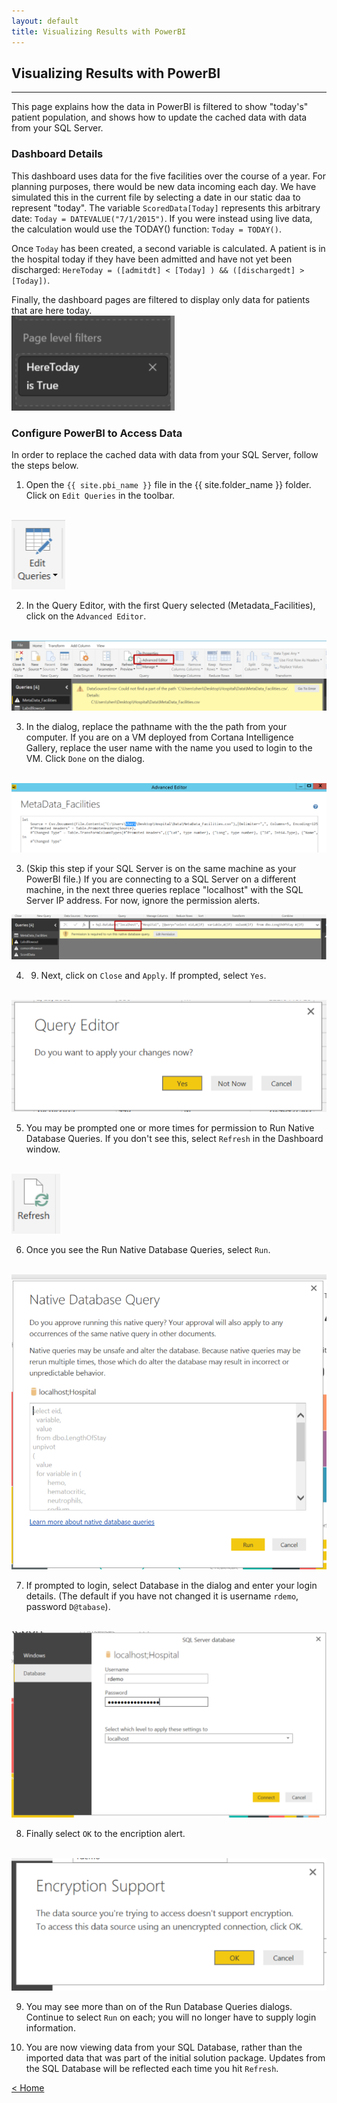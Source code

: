 ```yaml
---
layout: default
title: Visualizing Results with PowerBI
---
```



## Visualizing Results with PowerBI
-----------------------------------

This page explains how the data in PowerBI is filtered to show "today's" patient population, and shows how to update the cached data with data from your SQL Server. 

### Dashboard Details

This dashboard uses data for the five facilities over the course of a year. For planning purposes, there would be new data incoming each day.  We have simulated this in the current file by selecting a date in our static daa to represent "today".  The variable `ScoredData[Today]` represents this arbitrary date: `Today = DATEVALUE("7/1/2015")`. If you were instead using live data, the calculation would use the TODAY() function: `Today = TODAY()`.

Once `Today` has been created, a second variable is calculated.  A patient is in the hospital today if they have been admitted and have not yet been discharged:  `HereToday = ([admitdt] < [Today] ) && ([dischargedt] > [Today])`. 

Finally, the dashboard pages are filtered to display only data for patients that are here today.
 <br/>
 <img src="images/vis9.png"  >

### Configure PowerBI to Access Data 
In order to replace the cached data with data from your SQL Server, follow the steps below.

1.	Open the `{{ site.pbi_name }}` file in the {{ site.folder_name }} folder. Click on `Edit Queries` in the toolbar.  
 <br/>
 <img src="images/vis1.png" >

2.	In the Query Editor, with the first Query selected (Metadata_Facilities), click on the `Advanced Editor`.
 <br/>
 <img src="images/vis2.png" >


3. In the dialog, replace the pathname with the the path from your computer.  If you are on a VM deployed from Cortana Intelligence Gallery, replace the user name with the name you used to login to the VM. Click `Done` on the dialog.
 <br/>
 <img src="images/vis3.png" >

 3. (Skip this step if your SQL Server is on the same machine as your PowerBI file.) If you are connecting to a SQL Server on a different machine, in the next three queries replace "localhost" with the SQL Server IP address.  For now, ignore the permission alerts.
 <img src="images/vis3b.png">

4.	9.	Next, click on `Close` and `Apply`. If prompted, select `Yes`.
 <br/>
 <img src="images/vis4.png" >

5.	You may be prompted one or more times for permission to Run Native Database Queries. If you don't see this, select `Refresh` in the Dashboard window.
 <br/>
 <img src="images/vis5.png"  > 


6.	Once you see the Run Native Database Queries, select `Run`.    
 <br/>
 <img src="images/vis6.png"  > 

7.	If prompted to login, select Database in the dialog and enter your login details.  (The default if you have not changed it is username `rdemo`, password `D@tabase`).
 <br/>
 <img src="images/vis7.png"  > 

8. Finally select `OK` to the encription alert.
 <br/>
 <img src="images/vis8.png"  >

9.	You may see more than on of the Run Database Queries dialogs.  Continue to select `Run` on each; you will no longer have to supply login information.

10.  You are now viewing data from your SQL Database, rather than the imported data that was part of the initial solution package.  Updates from the SQL Database will be reflected each time you hit `Refresh`. 





[&lt; Home](index.html)